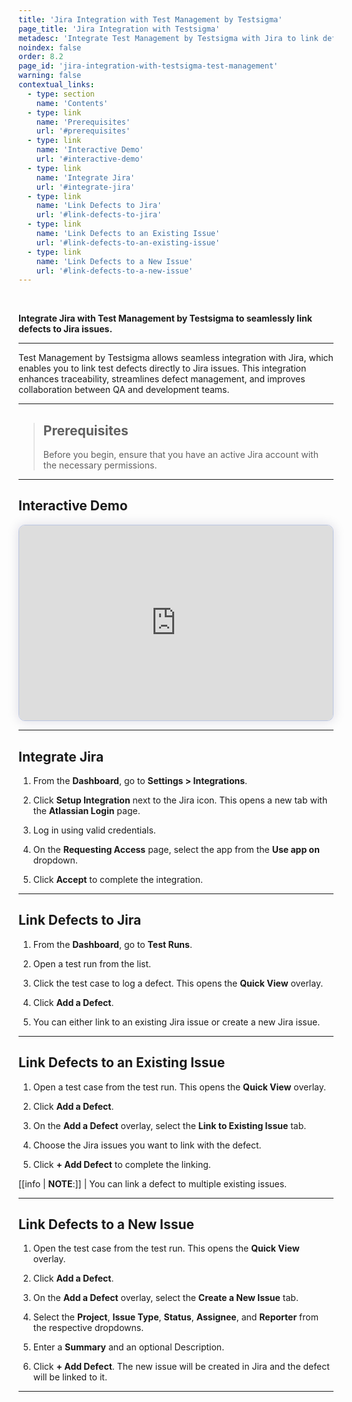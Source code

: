 ```yaml
---
title: 'Jira Integration with Test Management by Testsigma'
page_title: 'Jira Integration with Testsigma'
metadesc: 'Integrate Test Management by Testsigma with Jira to link defects to issues, enhance traceability, streamline defect management, and boost team collaboration'
noindex: false
order: 8.2
page_id: 'jira-integration-with-testsigma-test-management'
warning: false
contextual_links:
  - type: section
    name: 'Contents'
  - type: link
    name: 'Prerequisites'
    url: '#prerequisites'
  - type: link
    name: 'Interactive Demo'
    url: '#interactive-demo'
  - type: link
    name: 'Integrate Jira'
    url: '#integrate-jira'
  - type: link
    name: 'Link Defects to Jira'
    url: '#link-defects-to-jira'
  - type: link
    name: 'Link Defects to an Existing Issue'
    url: '#link-defects-to-an-existing-issue'
  - type: link
    name: 'Link Defects to a New Issue'
    url: '#link-defects-to-a-new-issue'
---
```


<br>

**Integrate Jira with Test Management by Testsigma to seamlessly link defects to Jira issues.**

---

Test Management by Testsigma allows seamless integration with Jira, which enables you to link test defects directly to Jira issues. This integration enhances traceability, streamlines defect management, and improves collaboration between QA and development teams.

---

> ## **Prerequisites**
>
> Before you begin, ensure that you have an active Jira account with the necessary permissions.

---

## **Interactive Demo**

<div>
  <script async src="https://js.storylane.io/js/v2/storylane.js"></script>
  <div class="sl-embed" style="position:relative;padding-bottom:calc(57.41% + 25px);width:100%;height:0;transform:scale(1)">
    <iframe loading="lazy" class="sl-demo" src="https://app.storylane.io/demo/52pdruqngdxp?embed=inline" name="sl-embed" allow="fullscreen" allowfullscreen style="position:absolute;top:0;left:0;width:100%!important;height:100%!important;border:1px solid rgba(63,95,172,0.35);box-shadow: 0px 0px 18px rgba(26, 19, 72, 0.15);border-radius:10px;box-sizing:border-box;"></iframe>
  </div>
</div>

---

## **Integrate Jira**

1. From the **Dashboard**, go to **Settings > Integrations**.

2. Click **Setup Integration** next to the Jira icon. This opens a new tab with the **Atlassian Login** page.

3. Log in using valid credentials.

4. On the **Requesting Access** page, select the app from the **Use app on** dropdown.

5. Click **Accept** to complete the integration.

---

## **Link Defects to Jira**

1. From the **Dashboard**, go to **Test Runs**.

2. Open a test run from the list.

3. Click the test case to log a defect. This opens the **Quick View** overlay.

4. Click **Add a Defect**.

5. You can either link to an existing Jira issue or create a new Jira issue.

---

## **Link Defects to an Existing Issue**

1. Open a test case from the test run. This opens the **Quick View** overlay.

2. Click **Add a Defect**.

3. On the **Add a Defect** overlay, select the **Link to Existing Issue** tab.

4. Choose the Jira issues you want to link with the defect.

5. Click **+ Add Defect** to complete the linking.

[[info | **NOTE**:]]
| You can link a defect to multiple existing issues.

---

## **Link Defects to a New Issue**

1. Open the test case from the test run. This opens the **Quick View** overlay.

2. Click **Add a Defect**.

3. On the **Add a Defect** overlay, select the **Create a New Issue** tab.

4. Select the **Project**, **Issue Type**, **Status**, **Assignee**, and **Reporter** from the respective dropdowns.

5. Enter a **Summary** and an optional Description.

6. Click **+ Add Defect**. The new issue will be created in Jira and the defect will be linked to it.

---
